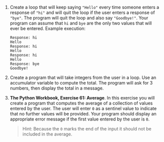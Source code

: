1. Create a loop that will keep saying `"Hello"` every time someone enters a response of `"hi"` and will quit the loop if the user enters a response of `"bye"`.
The program will quit the loop and also say `"Goodbye!"`. Your program can assume that `hi` and `bye` are the only two values that will ever be entered. Example execution:
    ```
    Response: hi
    Hello
    Response: hi
    Hello
    Response: hi
    Hello
    Response: bye
    Goodbye!
    ```
    
2. Create a program that will take integers from the user in a loop. Use an accumulator variable to compute the total. The program will ask for 3 numbers, then display the total in a message.

3. **The Python Workbook, Exercise 61: Average**. In this exercise you will create a program that computes the average of a collection
of values entered by the user. The user will enter `0` as a sentinel value to indicate
that no further values will be provided. Your program should display an appropriate
error message if the first value entered by the user is `0`.
    > Hint: Because the `0` marks the end of the input it should not be included in the average.
